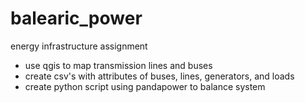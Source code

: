 # balearic_power
energy infrastructure assignment


- use qgis to map transmission lines and buses
- create csv's with attributes of buses, lines, generators, and loads
- create python script using pandapower to balance system
